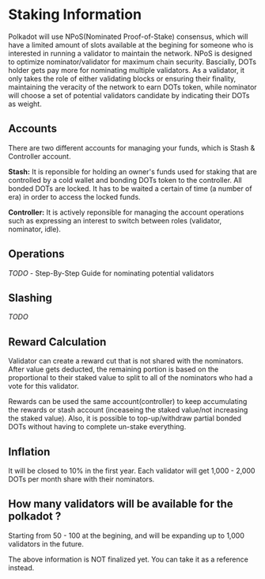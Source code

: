 # Staking Information

Polkadot will use NPoS(Nominated Proof-of-Stake) consensus, which will have a limited amount of slots available at the begining for someone who is interested in running a validator to maintain the network. NPoS is designed to optimize nominator/validator for maximum chain security. Bascially, DOTs holder gets pay more for nominating multiple validators. As a validator, it only takes the role of either validating blocks or ensuring their finality, maintaining the veracity of the network to earn DOTs token, while nominator will choose a set of potential validators candidate by indicating their DOTs as weight.

## Accounts 
There are two different accounts for managing your funds, which is 
Stash & Controller account.

**Stash:** It is reponsible for holding an owner's funds used for staking that are controlled by a cold wallet and bonding DOTs token to the controller. All bonded DOTs are locked. It has to be waited a certain of time (a number of era) in order to access the locked funds.

**Controller:** It is actively reponsible for managing the account operations such as expressing an interest to switch between roles (validator, nominator, idle).

## Operations

_TODO_ - Step-By-Step Guide for nominating potential validators 


## Slashing

_TODO_


## Reward Calculation
 
Validator can create a reward cut that is not shared with the nominators. After value gets deducted, the remaining portion is based on the proportional to their staked value to split to all of the nominators who had a vote for this validator.

Rewards can be used the same account(controller) to keep accumulating the rewards or stash account (inceaseing the staked value/not increasing the staked value). Also, it is possible to top-up/withdraw partial bonded DOTs without having to complete un-stake everything.

## Inflation
It will be closed to 10% in the first year. Each validator will get 1,000 - 2,000 DOTs per month share with their nominators.

## How many validators will be available for the polkadot ?
Starting from 50 - 100 at the begining, and will be expanding up to 1,000 validators in the future.

The above information is NOT finalized yet. You can take it as a reference instead.


